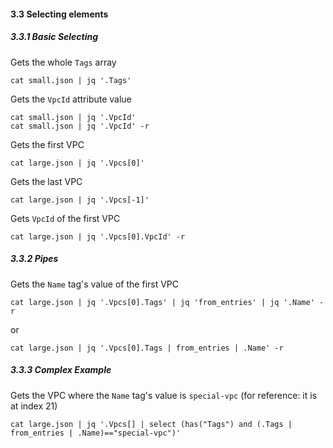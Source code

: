 #### 3.3 Selecting elements

##### 3.3.1 Basic Selecting

Gets the whole `Tags` array

	cat small.json | jq '.Tags'

Gets the `VpcId` attribute value

	cat small.json | jq '.VpcId'
	cat small.json | jq '.VpcId' -r

Gets the first VPC

	cat large.json | jq '.Vpcs[0]'

Gets the last VPC

	cat large.json | jq '.Vpcs[-1]'

Gets `VpcId` of the first VPC

	cat large.json | jq '.Vpcs[0].VpcId' -r


##### 3.3.2 Pipes

Gets the `Name` tag's value of the first VPC

	cat large.json | jq '.Vpcs[0].Tags' | jq 'from_entries' | jq '.Name' -r
	
or

	cat large.json | jq '.Vpcs[0].Tags | from_entries | .Name' -r

##### 3.3.3 Complex Example

Gets the VPC where the `Name` tag's value is `special-vpc` (for reference: it is at index 21)

	cat large.json | jq '.Vpcs[] | select (has("Tags") and (.Tags | from_entries | .Name)=="special-vpc")'
